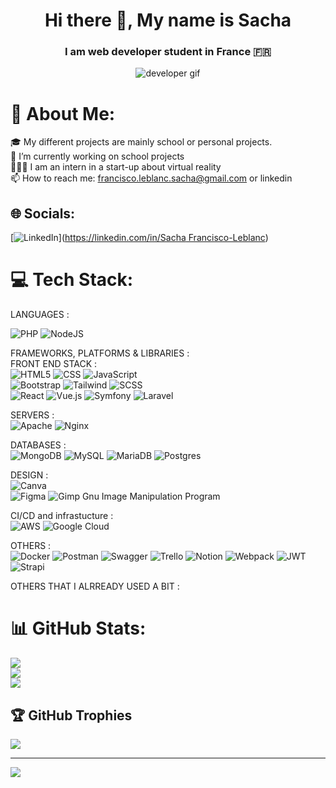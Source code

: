 <h1 align='center'>Hi there 👋, My name is Sacha</h1> 
<h3 align="center">I am web developer student in France 🇫🇷</h3> 
<p align="center"><img src="https://media4.giphy.com/media/qgQUggAC3Pfv687qPC/giphy.gif?cid=ecf05e47lwi36ebl6068744b235k2g6yoygdr8ddnvx03a68&rid=giphy.gif" alt="developer gif" /></p>

# 💫 About Me:
🎓 My different projects are mainly school or personal projects.<br>🔭 I’m currently working on school projects<br>👨🏻‍💻 I am an intern in a start-up about virtual reality<br>📫 How to reach me: francisco.leblanc.sacha@gmail.com or linkedin


## 🌐 Socials:
[![LinkedIn](https://img.shields.io/badge/LinkedIn-%230077B5.svg?logo=linkedin&logoColor=white)]([https://linkedin.com/in/Sacha Francisco-Leblanc](https://www.linkedin.com/in/sacha-francisco-leblanc-0017271b1/)) 

# 💻 Tech Stack:

LANGUAGES : <br/>

![PHP](https://img.shields.io/badge/php-%23777BB4.svg?style=for-the-badge&logo=php&logoColor=white)
![NodeJS](https://img.shields.io/badge/node.js-6DA55F?style=for-the-badge&logo=node.js&logoColor=white) 

FRAMEWORKS, PLATFORMS & LIBRARIES : <br/>
FRONT END STACK : <br/>
![HTML5](https://img.shields.io/badge/html5-%23E34F26.svg?style=for-the-badge&logo=html5&logoColor=white) 
![CSS](https://img.shields.io/badge/css3-%23026AA7.svg?style=for-the-badge&logo=html5&logoColor=white) 
![JavaScript](https://img.shields.io/badge/javascript-%23323330.svg?style=for-the-badge&logo=javascript&logoColor=%23F7DF1E) 
<br/>
![Bootstrap](https://img.shields.io/badge/bootstrap-%23773177.svg?style=for-the-badge&logo=bootstrap&logoColor=%) 
![Tailwind](https://img.shields.io/badge/tailwind-%23773177.svg?style=for-the-badge&logo=tailwind&logoColor=%) 
![SCSS](https://img.shields.io/badge/sass-%23E23237.svg?style=for-the-badge&logo=sass&logoColor=white) 
<br/>
![React](https://img.shields.io/badge/react-%2320232a.svg?style=for-the-badge&logo=react&logoColor=%2361DAFB)
![Vue.js](https://img.shields.io/badge/vuejs-%2335495e.svg?style=for-the-badge&logo=vuedotjs&logoColor=%234FC08D) 
![Symfony](https://img.shields.io/badge/symfony-%23000000.svg?style=for-the-badge&logo=symfony&logoColor=white) 
![Laravel](https://img.shields.io/badge/laravel-%23FF2D20.svg?style=for-the-badge&logo=laravel&logoColor=white) 

SERVERS : <br/>
![Apache](https://img.shields.io/badge/apache-%23D42029.svg?style=for-the-badge&logo=apache&logoColor=white) 
![Nginx](https://img.shields.io/badge/nginx-%23009639.svg?style=for-the-badge&logo=nginx&logoColor=white) 

DATABASES : <br/>
![MongoDB](https://img.shields.io/badge/MongoDB-%234ea94b.svg?style=for-the-badge&logo=mongodb&logoColor=white) 
![MySQL](https://img.shields.io/badge/mysql-%2300f.svg?style=for-the-badge&logo=mysql&logoColor=white) 
![MariaDB](https://img.shields.io/badge/MariaDB-003545?style=for-the-badge&logo=mariadb&logoColor=white) 
![Postgres](https://img.shields.io/badge/postgres-%23316192.svg?style=for-the-badge&logo=postgresql&logoColor=white) 

DESIGN : <br/>
![Canva](https://img.shields.io/badge/Canva-%2300C4CC.svg?style=for-the-badge&logo=Canva&logoColor=white) 	
![Figma](https://img.shields.io/badge/figma-%23F24E1E.svg?style=for-the-badge&logo=figma&logoColor=white) 
![Gimp Gnu Image Manipulation Program](https://img.shields.io/badge/Gimp-657D8B?style=for-the-badge&logo=gimp&logoColor=FFFFFF) 

CI/CD and infrastucture : <br/>
![AWS](https://img.shields.io/badge/AWS-%23FF9900.svg?style=for-the-badge&logo=amazon-aws&logoColor=white) 
![Google Cloud](https://img.shields.io/badge/Google%20Cloud-%234285F4.svg?style=for-the-badge&logo=google-cloud&logoColor=white)

OTHERS : <br/>
![Docker](https://img.shields.io/badge/docker-%230db7ed.svg?style=for-the-badge&logo=docker&logoColor=white) 
![Postman](https://img.shields.io/badge/Postman-FF6C37?style=for-the-badge&logo=postman&logoColor=white) 
![Swagger](https://img.shields.io/badge/-Swagger-%23Clojure?style=for-the-badge&logo=swagger&logoColor=white) 
![Trello](https://img.shields.io/badge/Trello-%23026AA7.svg?style=for-the-badge&logo=Trello&logoColor=white) 
![Notion](https://img.shields.io/badge/Notion-%23000000.svg?style=for-the-badge&logo=notion&logoColor=white)
![Webpack](https://img.shields.io/badge/webpack-%238DD6F9.svg?style=for-the-badge&logo=webpack&logoColor=black) 
![JWT](https://img.shields.io/badge/JWT-black?style=for-the-badge&logo=JSON%20web%20tokens) 
![Strapi](https://img.shields.io/badge/strapi-%232E7EEA.svg?style=for-the-badge&logo=strapi&logoColor=white) 

OTHERS THAT I ALRREADY USED A BIT : <br/>


# 📊 GitHub Stats:
![](https://github-readme-stats.vercel.app/api?username=FranciscoSacha&theme=dark&hide_border=false&include_all_commits=false&count_private=true)<br/>
![](https://github-readme-streak-stats.herokuapp.com/?user=FranciscoSacha&theme=dark&hide_border=false)<br/>
![](https://github-readme-stats.vercel.app/api/top-langs/?username=FranciscoSacha&theme=dark&hide_border=false&include_all_commits=false&count_private=true&layout=compact)

## 🏆 GitHub Trophies
![](https://github-profile-trophy.vercel.app/?username=FranciscoSacha&theme=gruvbox&no-frame=false&no-bg=true&margin-w=4)

---
[![](https://visitcount.itsvg.in/api?id=FranciscoSacha&icon=0&color=2)](https://visitcount.itsvg.in)

<!-- Proudly created with GPRM ( https://gprm.itsvg.in ) -->
